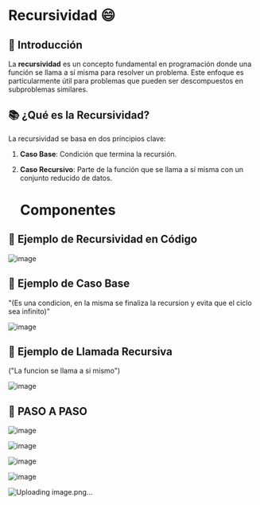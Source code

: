 # Recursividad :smile:

## 🌟 Introducción

La **recursividad** es un concepto fundamental en programación donde una función se llama a sí misma para resolver un problema. Este enfoque es particularmente útil para problemas que pueden ser descompuestos en subproblemas similares.

## 📚 ¿Qué es la Recursividad?

La recursividad se basa en dos principios clave:

1. **Caso Base**: Condición que termina la recursión.
2. **Caso Recursivo**: Parte de la función que se llama a sí misma con un conjunto reducido de datos.

   # Componentes

## 🧩 Ejemplo de Recursividad en Código

![image](https://github.com/user-attachments/assets/25ecfa87-3416-44d3-a536-a0c9211df0ad)

## 🧩 Ejemplo de Caso Base
"(Es una condicion, en la misma se finaliza la recursion y evita que el ciclo sea infinito)"

![image](https://github.com/user-attachments/assets/910d142a-4715-453d-b364-b1250dff4e03)

## 🧩 Ejemplo de Llamada Recursiva
("La funcion se llama a si mismo")

![image](https://github.com/user-attachments/assets/136c12e5-911c-4ca7-85bc-979d469ef4d0)


## 🧩 PASO A PASO

![image](https://github.com/user-attachments/assets/8bb0e476-290a-43e6-ac06-36f7b138cdce)

![image](https://github.com/user-attachments/assets/d6872195-12c3-4b5f-9026-45a17442b7f6)

  ![image](https://github.com/user-attachments/assets/934c9c33-0bf2-4a2c-882b-dd9e1c21a1fc)

![image](https://github.com/user-attachments/assets/055a2919-f3ab-4636-8c28-11bf521a4287)

![Uploading image.png…]()



